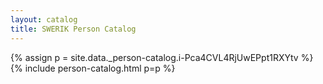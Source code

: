 ```yaml
---
layout: catalog
title: SWERIK Person Catalog
---
```

{% assign p = site.data._person-catalog.i-Pca4CVL4RjUwEPpt1RXYtv %}
{% include person-catalog.html p=p %}

